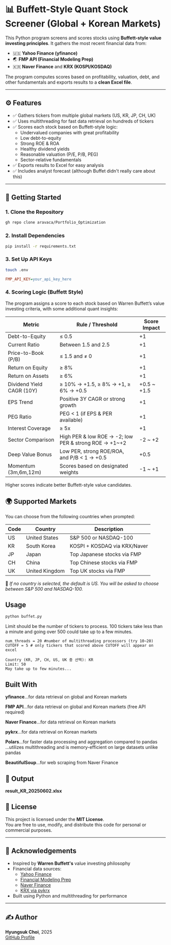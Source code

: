 # 📊 Buffett-Style Quant Stock Screener (Global + Korean Markets)

This Python program screens and scores stocks using **Buffett-style value investing principles**. It gathers the most recent financial data from:

- 🇺🇸 **Yahoo Finance (yfinance)**  
- 🌏 **FMP API (Financial Modeling Prep)**  
- 🇰🇷 **Naver Finance** and **KRX (KOSPI/KOSDAQ)**  

The program computes scores based on profitability, valuation, debt, and other fundamentals and exports results to a **clean Excel file**.

---

## ⚙️ Features

- ✅ Gathers tickers from multiple global markets (US, KR, JP, CH, UK)
- ✅ Uses multithreading for fast data retrieval on hundreds of tickers
- ✅ Scores each stock based on Buffett-style logic:
  - Undervalued companies with great profitability
  - Low debt-to-equity
  - Strong ROE & ROA
  - Healthy dividend yields
  - Reasonable valuation (P/E, P/B, PEG)
  - Sector-relative fundamentals
- ✅ Exports results to Excel for easy analysis
- ✅ Includes analyst forecast (although Buffet didn't really care about this)

---

## 🚀 Getting Started

### 1. Clone the Repository

```bash
gh repo clone aravaca/Portfolio_Optimization
```

### 2. Install Dependencies
```bash
pip install -r requirements.txt
```
### 3. Set Up API Keys
```bash
touch .env
```
```ini
FMP_API_KEY=your_api_key_here
```

### 4. Scoring Logic (Buffett Style)

The program assigns a score to each stock based on Warren Buffett’s value investing criteria, with some additional quant insights:

| Metric              | Rule / Threshold                                               | Score Impact        |
|---------------------|----------------------------------------------------------------|---------------------|
| Debt-to-Equity      | ≤ 0.5                                                          | +1                  |
| Current Ratio       | Between 1.5 and 2.5                                            | +1                  |
| Price-to-Book (P/B) | ≤ 1.5 and ≠ 0                                                  | +1                  |
| Return on Equity    | ≥ 8%                                                           | +1                  |
| Return on Assets    | ≥ 6%                                                           | +1                  |
| Dividend Yield CAGR (10Y) | ≥ 10% → +1.5, ≥ 8% → +1, ≥ 6% → +0.5                           | +0.5 ~ +1.5         |
| EPS Trend           | Positive 3Y CAGR or strong growth                              | +1                  |
| PEG Ratio           | PEG < 1 (if EPS & PER available)                              | +1                  |
| Interest Coverage   | ≥ 5x                                                           | +1                  |
| Sector Comparison   | High PER & low ROE → -2; low PER & strong ROE → +1~+2         | -2 ~ +2             |
| Deep Value Bonus    | Low PER, strong ROE/ROA, and P/B < 1 → +0.5                    | +0.5                |
| Momentum (3m,6m,12m)| Scores based on designated weights                              | -1 ~ +1           |

Higher scores indicate better Buffett-style value candidates.

## 🌍 Supported Markets

You can choose from the following countries when prompted:

| Code | Country            | Description                     |
|------|--------------------|---------------------------------|
| US   | United States      | S&P 500 or NASDAQ-100           |
| KR   | South Korea        | KOSPI + KOSDAQ via KRX/Naver    |
| JP   | Japan              | Top Japanese stocks via FMP     |
| CH   | China              | Top Chinese stocks via FMP      |
| UK   | United Kingdom     | Top UK stocks via FMP           |

📌 *If no country is selected, the default is US. You will be asked to choose between S&P 500 and NASDAQ-100.*

##  Usage
```bash
python buffet.py
```
Limit should be the number of tickers to process. 
100 tickers take less than a minute and going over 500 could take up to a few minutes.
```
num_threads = 20 #number of multithreading processors (try 10~20)
CUTOFF = 5 # only tickers that scored above CUTOFF will appear on excel
```
```vbnet
Country (KR, JP, CH, US, UK 중 선택): KR
Limit: 50 
May take up to few minutes...
```

## Built With
**yfinance**...for data retrieval on global and Korean markets

**FMP API**...for data retrieval on global and Korean markets (free API required)

**Naver Finance**...for data retrieval on Korean markets

**pykrx**...for data retrieval on Korean markets

**Polars**...for faster data processing and aggregation compared to pandas
      ...utilizes multithreading and is memory-efficient on large datasets unlike pandas

**BeautifulSoup**...for web scraping from Naver Finance


## 📁 Output
**result_KR_20250602.xlsx** 


## 📄 License

This project is licensed under the **MIT License**.  
You are free to use, modify, and distribute this code for personal or commercial purposes.

---

## 🙌 Acknowledgements

- Inspired by **Warren Buffett's** value investing philosophy  
- Financial data sources:
  - [Yahoo Finance](https://finance.yahoo.com)
  - [Financial Modeling Prep](https://financialmodelingprep.com)
  - [Naver Finance](https://finance.naver.com)
  - [KRX via pykrx](https://github.com/sharebook-kr/pykrx)
- Built using Python and multithreading for performance

---

## ✍️ Author

**Hyungsuk Choi**, 2025  
[GitHub Profile](https://github.com/aravaca) 


